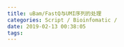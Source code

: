 ```yaml
---
title: uBam/FastQ与UMI序列的处理
categories: Script / Bioinfomatic /
date: 2019-02-13 00:38:05
tags:
---
```


<!-- 摘要部分 -->

<!-- more -->
